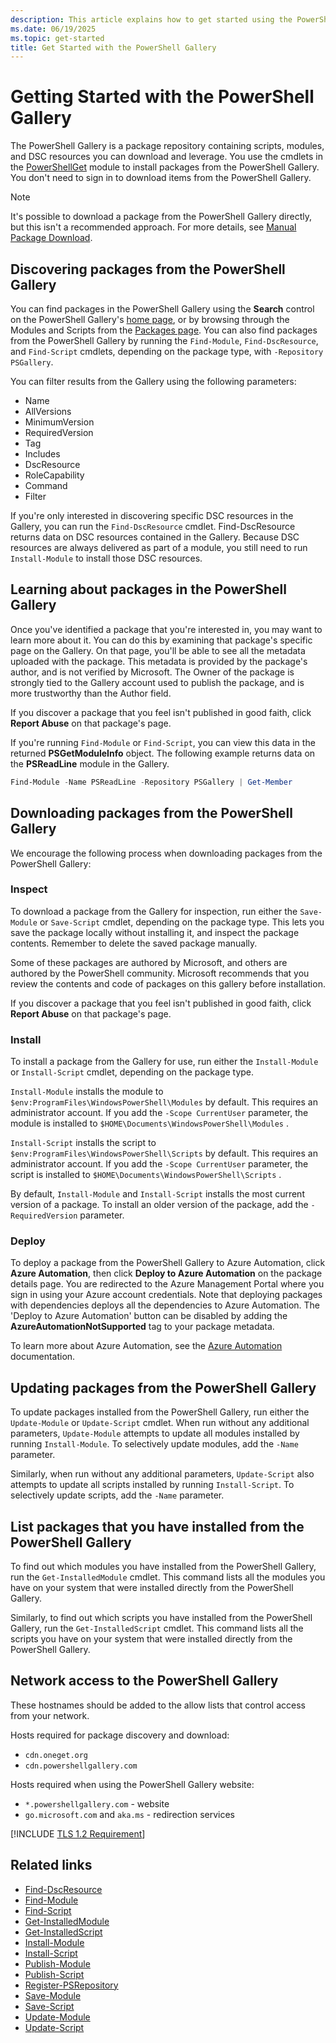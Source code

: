 ```yaml
---
description: This article explains how to get started using the PowerShell Gallery and the PowerShellGet cmdlets
ms.date: 06/19/2025
ms.topic: get-started
title: Get Started with the PowerShell Gallery
---
```

# Getting Started with the PowerShell Gallery

The PowerShell Gallery is a package repository containing scripts, modules, and DSC resources you
can download and leverage. You use the cmdlets in the [PowerShellGet][03] module to install packages
from the PowerShell Gallery. You don't need to sign in to download items from the PowerShell
Gallery.

> [!NOTE]
> It's possible to download a package from the PowerShell Gallery directly, but this isn't a
> recommended approach. For more details, see [Manual Package Download][18].

## Discovering packages from the PowerShell Gallery

You can find packages in the PowerShell Gallery using the **Search** control on the PowerShell
Gallery's [home page][19], or by browsing through the Modules and Scripts from the
[Packages page][20]. You can also find packages from the PowerShell Gallery by running the
`Find-Module`, `Find-DscResource`, and `Find-Script` cmdlets, depending on the package type, with
`-Repository PSGallery`.

You can filter results from the Gallery using the following parameters:

- Name
- AllVersions
- MinimumVersion
- RequiredVersion
- Tag
- Includes
- DscResource
- RoleCapability
- Command
- Filter

If you're only interested in discovering specific DSC resources in the Gallery, you can run the
`Find-DscResource` cmdlet. Find-DscResource returns data on DSC resources contained in the Gallery.
Because DSC resources are always delivered as part of a module, you still need to run
`Install-Module` to install those DSC resources.

## Learning about packages in the PowerShell Gallery

Once you've identified a package that you're interested in, you may want to learn more about it. You
can do this by examining that package's specific page on the Gallery. On that page, you'll be able
to see all the metadata uploaded with the package. This metadata is provided by the package's
author, and is not verified by Microsoft. The Owner of the package is strongly tied to the Gallery
account used to publish the package, and is more trustworthy than the Author field.

If you discover a package that you feel isn't published in good faith, click **Report Abuse** on
that package's page.

If you're running `Find-Module` or `Find-Script`, you can view this data in the returned
**PSGetModuleInfo** object. The following example returns data on the **PSReadLine** module in the
Gallery.

```powershell
Find-Module -Name PSReadLine -Repository PSGallery | Get-Member
```

## Downloading packages from the PowerShell Gallery

We encourage the following process when downloading packages from the PowerShell Gallery:

### Inspect

To download a package from the Gallery for inspection, run either the `Save-Module` or `Save-Script`
cmdlet, depending on the package type. This lets you save the package locally without installing it,
and inspect the package contents. Remember to delete the saved package manually.

Some of these packages are authored by Microsoft, and others are authored by the PowerShell
community. Microsoft recommends that you review the contents and code of packages on this gallery
before installation.

If you discover a package that you feel isn't published in good faith, click **Report Abuse** on
that package's page.

### Install

To install a package from the Gallery for use, run either the `Install-Module` or `Install-Script`
cmdlet, depending on the package type.

`Install-Module` installs the module to `$env:ProgramFiles\WindowsPowerShell\Modules` by default.
This requires an administrator account. If you add the `-Scope CurrentUser` parameter, the module is
installed to `$HOME\Documents\WindowsPowerShell\Modules` .

`Install-Script` installs the script to `$env:ProgramFiles\WindowsPowerShell\Scripts` by default.
This requires an administrator account. If you add the `-Scope CurrentUser` parameter, the script is
installed to `$HOME\Documents\WindowsPowerShell\Scripts` .

By default, `Install-Module` and `Install-Script` installs the most
current version of a package. To install an older version of the package, add the `-RequiredVersion`
parameter.

### Deploy

To deploy a package from the PowerShell Gallery to Azure Automation, click **Azure Automation**,
then click **Deploy to Azure Automation** on the package details page. You are redirected to the
Azure Management Portal where you sign in using your Azure account credentials. Note that
deploying packages with dependencies deploys all the dependencies to Azure Automation. The 'Deploy
to Azure Automation' button can be disabled by adding the **AzureAutomationNotSupported** tag to
your package metadata.

To learn more about Azure Automation, see the [Azure Automation][02] documentation.

## Updating packages from the PowerShell Gallery

To update packages installed from the PowerShell Gallery, run either the `Update-Module` or
`Update-Script` cmdlet. When run without any additional parameters, `Update-Module` attempts to
update all modules installed by running `Install-Module`. To selectively update modules, add the
`-Name` parameter.

Similarly, when run without any additional parameters, `Update-Script` also attempts to update all
scripts installed by running `Install-Script`. To selectively update scripts, add the `-Name`
parameter.

## List packages that you have installed from the PowerShell Gallery

To find out which modules you have installed from the PowerShell Gallery, run the
`Get-InstalledModule` cmdlet. This command lists all the modules you have on your system that were
installed directly from the PowerShell Gallery.

Similarly, to find out which scripts you have installed from the PowerShell Gallery, run the
`Get-InstalledScript` cmdlet. This command lists all the scripts you have on your system that were
installed directly from the PowerShell Gallery.

## Network access to the PowerShell Gallery

These hostnames should be added to the allow lists that control access from your network.

Hosts required for package discovery and download:

- `cdn.oneget.org`
- `cdn.powershellgallery.com`

Hosts required when using the PowerShell Gallery website:

- `*.powershellgallery.com` - website
- `go.microsoft.com` and `aka.ms` - redirection services

[!INCLUDE [TLS 1.2 Requirement](../includes/tls-gallery.md)]

## Related links

- [Find-DscResource][04]
- [Find-Module][05]
- [Find-Script][06]
- [Get-InstalledModule][07]
- [Get-InstalledScript][08]
- [Install-Module][09]
- [Install-Script][10]
- [Publish-Module][11]
- [Publish-Script][12]
- [Register-PSRepository][13]
- [Save-Module][14]
- [Save-Script][15]
- [Update-Module][16]
- [Update-Script][17]

<!-- link references -->
[02]: /azure/automation
[03]: /powershell/module/powershellget
[04]: /powershell/module/powershellget/Find-DscResource
[05]: /powershell/module/powershellget/Find-Module
[06]: /powershell/module/powershellget/Find-Script
[07]: /powershell/module/powershellget/Get-InstalledModule
[08]: /powershell/module/powershellget/Get-InstalledScript
[09]: /powershell/module/powershellget/Install-Module
[10]: /powershell/module/powershellget/Install-Script
[11]: /powershell/module/powershellget/Publish-Module
[12]: /powershell/module/powershellget/Publish-Script
[13]: /powershell/module/powershellget/register-psrepository
[14]: /powershell/module/powershellget/Save-Module
[15]: /powershell/module/powershellget/Save-Script
[16]: /powershell/module/powershellget/Update-Module
[17]: /powershell/module/powershellget/Update-Script
[18]: how-to/working-with-packages/manual-download.md
[19]: https://www.powershellgallery.com
[20]: https://www.powershellgallery.com/packages
